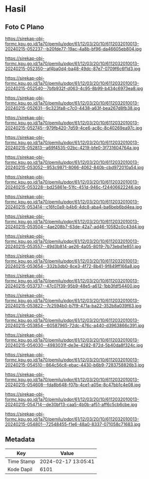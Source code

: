 # Hasil

## Foto C Plano

https://sirekap-obj-formc.kpu.go.id/1a70/pemilu/pdpr/61/12/03/20/10/6112032010013-20240215-052237--b20fde77-19ac-4a8b-bf96-da46605eb804.jpg

https://sirekap-obj-formc.kpu.go.id/1a70/pemilu/pdpr/61/12/03/20/10/6112032010013-20240215-052350--af4ba0d4-ba48-49dc-87e7-0709f6c6f1d3.jpg

https://sirekap-obj-formc.kpu.go.id/1a70/pemilu/pdpr/61/12/03/20/10/6112032010013-20240215-052540--7bfb932f-d063-4c95-8b99-b434c6973ea8.jpg

https://sirekap-obj-formc.kpu.go.id/1a70/pemilu/pdpr/61/12/03/20/10/6112032010013-20240215-052631--9c323fa8-c7c0-4438-a63f-bea267d8fb38.jpg

https://sirekap-obj-formc.kpu.go.id/1a70/pemilu/pdpr/61/12/03/20/10/6112032010013-20240215-052745--979fb420-7d59-4ce6-ac8c-8c40269ea97c.jpg

https://sirekap-obj-formc.kpu.go.id/1a70/pemilu/pdpr/61/12/03/20/10/6112032010013-20240215-052813--a69f4535-02bc-4219-bfe0-3f731604764a.jpg

https://sirekap-obj-formc.kpu.go.id/1a70/pemilu/pdpr/61/12/03/20/10/6112032010013-20240215-053052--953c9871-8066-4062-840b-cbd972010a54.jpg

https://sirekap-obj-formc.kpu.go.id/1a70/pemilu/pdpr/61/12/03/20/10/6112032010013-20240215-053228--bd25861e-51fc-451d-946c-f24406622246.jpg

https://sirekap-obj-formc.kpu.go.id/1a70/pemilu/pdpr/61/12/03/20/10/6112032010013-20240215-053414--c16fc0a9-b4b6-4dc8-aba4-ba6beb6bd4ea.jpg

https://sirekap-obj-formc.kpu.go.id/1a70/pemilu/pdpr/61/12/03/20/10/6112032010013-20240215-053504--4ae208b7-63de-42a7-ad46-10582c0c43d4.jpg

https://sirekap-obj-formc.kpu.go.id/1a70/pemilu/pdpr/61/12/03/20/10/6112032010013-20240215-053557--49d3b814-ae26-4a05-8019-7b73ebd1e851.jpg

https://sirekap-obj-formc.kpu.go.id/1a70/pemilu/pdpr/61/12/03/20/10/6112032010013-20240215-053654--332b3db0-8ce3-4f72-8b41-9f849ff166a8.jpg

https://sirekap-obj-formc.kpu.go.id/1a70/pemilu/pdpr/61/12/03/20/10/6112032010013-20240215-053737--47c07f39-95b9-48e5-a612-1bb3fdf54400.jpg

https://sirekap-obj-formc.kpu.go.id/1a70/pemilu/pdpr/61/12/03/20/10/6112032010013-20240215-053822--7c2594b0-b7f9-471a-ba22-352b8a039f63.jpg

https://sirekap-obj-formc.kpu.go.id/1a70/pemilu/pdpr/61/12/03/20/10/6112032010013-20240215-053854--60587965-72dc-476c-a440-d3963866c391.jpg

https://sirekap-obj-formc.kpu.go.id/1a70/pemilu/pdpr/61/12/03/20/10/6112032010013-20240215-054030--4983031f-de3e-4282-872d-5b40da8f324c.jpg

https://sirekap-obj-formc.kpu.go.id/1a70/pemilu/pdpr/61/12/03/20/10/6112032010013-20240215-054510--864c56c8-ebac-4430-b6b9-7283758826b3.jpg

https://sirekap-obj-formc.kpu.go.id/1a70/pemilu/pdpr/61/12/03/20/10/6112032010013-20240215-054608--fda8b648-f07b-4ce1-a05e-8c47bb1c4e08.jpg

https://sirekap-obj-formc.kpu.go.id/1a70/pemilu/pdpr/61/12/03/20/10/6112032010013-20240215-054714--de30bf13-caa5-4b0b-af51-aff6c5cb6cbe.jpg

https://sirekap-obj-formc.kpu.go.id/1a70/pemilu/pdpr/61/12/03/20/10/6112032010013-20240215-054801--72548455-f1e6-48a0-8337-071058c71683.jpg


## Metadata

| Key        | Value               |
| ---------- | ------------------- |
| Time Stamp | 2024-02-17 13:05:41 |
| Kode Dapil | 6101                |



